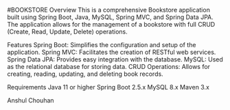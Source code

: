 #BOOKSTORE
Overview
This is a comprehensive Bookstore application built using Spring Boot, Java, MySQL, Spring MVC, and Spring Data JPA. The application allows for the management of a bookstore with full CRUD (Create, Read, Update, Delete) operations.

Features
Spring Boot: Simplifies the configuration and setup of the application.
Spring MVC: Facilitates the creation of RESTful web services.
Spring Data JPA: Provides easy integration with the database.
MySQL: Used as the relational database for storing data.
CRUD Operations: Allows for creating, reading, updating, and deleting book records.

Requirements
Java 11 or higher
Spring Boot 2.5.x
MySQL 8.x
Maven 3.x


Anshul Chouhan
